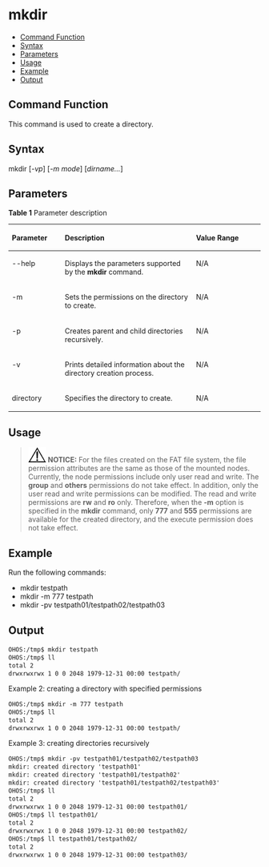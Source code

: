 # mkdir<a name="EN-US_TOPIC_0000001133846486"></a>

-   [Command Function](#section1083613274175)
-   [Syntax](#section820913118178)
-   [Parameters](#section1256834121718)
-   [Usage](#section1294234115172)
-   [Example](#section1113345211713)
-   [Output](#section10142201012)

## Command Function<a name="section1083613274175"></a>

This command is used to create a directory.

## Syntax<a name="section820913118178"></a>

mkdir \[_-vp_\] \[_-m mode_\] \[_dirname..._\]

## Parameters<a name="section1256834121718"></a>

**Table  1**  Parameter description

<a name="table1299mcpsimp"></a>
<table><thead align="left"><tr id="row1305mcpsimp"><th class="cellrowborder" valign="top" width="21%" id="mcps1.2.4.1.1"><p id="p1307mcpsimp"><a name="p1307mcpsimp"></a><a name="p1307mcpsimp"></a><strong id="b209289681211447"><a name="b209289681211447"></a><a name="b209289681211447"></a>Parameter</strong></p>
</th>
<th class="cellrowborder" valign="top" width="52%" id="mcps1.2.4.1.2"><p id="p1309mcpsimp"><a name="p1309mcpsimp"></a><a name="p1309mcpsimp"></a><strong id="b16886221330"><a name="b16886221330"></a><a name="b16886221330"></a>Description</strong></p>
</th>
<th class="cellrowborder" valign="top" width="27%" id="mcps1.2.4.1.3"><p id="p1311mcpsimp"><a name="p1311mcpsimp"></a><a name="p1311mcpsimp"></a><strong id="b163527968011447"><a name="b163527968011447"></a><a name="b163527968011447"></a>Value Range</strong></p>
</th>
</tr>
</thead>
<tbody><tr id="row15431344183419"><td class="cellrowborder" valign="top" width="21%" headers="mcps1.2.4.1.1 "><p id="p85331144163414"><a name="p85331144163414"></a><a name="p85331144163414"></a>--help</p>
</td>
<td class="cellrowborder" valign="top" width="52%" headers="mcps1.2.4.1.2 "><p id="p2053354433413"><a name="p2053354433413"></a><a name="p2053354433413"></a>Displays the parameters supported by the <strong id="b1177313015559"><a name="b1177313015559"></a><a name="b1177313015559"></a>mkdir</strong> command.</p>
</td>
<td class="cellrowborder" valign="top" width="27%" headers="mcps1.2.4.1.3 "><p id="p16533144473411"><a name="p16533144473411"></a><a name="p16533144473411"></a>N/A</p>
</td>
</tr>
<tr id="row9543644193413"><td class="cellrowborder" valign="top" width="21%" headers="mcps1.2.4.1.1 "><p id="p153374418344"><a name="p153374418344"></a><a name="p153374418344"></a>-m</p>
</td>
<td class="cellrowborder" valign="top" width="52%" headers="mcps1.2.4.1.2 "><p id="p9533114416343"><a name="p9533114416343"></a><a name="p9533114416343"></a>Sets the permissions on the directory to create.</p>
</td>
<td class="cellrowborder" valign="top" width="27%" headers="mcps1.2.4.1.3 "><p id="p553334414343"><a name="p553334414343"></a><a name="p553334414343"></a>N/A</p>
</td>
</tr>
<tr id="row654224463420"><td class="cellrowborder" valign="top" width="21%" headers="mcps1.2.4.1.1 "><p id="p853334414347"><a name="p853334414347"></a><a name="p853334414347"></a>-p</p>
</td>
<td class="cellrowborder" valign="top" width="52%" headers="mcps1.2.4.1.2 "><p id="p3533184493418"><a name="p3533184493418"></a><a name="p3533184493418"></a>Creates parent and child directories recursively.</p>
</td>
<td class="cellrowborder" valign="top" width="27%" headers="mcps1.2.4.1.3 "><p id="p753313443344"><a name="p753313443344"></a><a name="p753313443344"></a>N/A</p>
</td>
</tr>
<tr id="row454234412343"><td class="cellrowborder" valign="top" width="21%" headers="mcps1.2.4.1.1 "><p id="p153315440349"><a name="p153315440349"></a><a name="p153315440349"></a>-v</p>
</td>
<td class="cellrowborder" valign="top" width="52%" headers="mcps1.2.4.1.2 "><p id="p453344420349"><a name="p453344420349"></a><a name="p453344420349"></a>Prints detailed information about the directory creation process.</p>
</td>
<td class="cellrowborder" valign="top" width="27%" headers="mcps1.2.4.1.3 "><p id="p553313444343"><a name="p553313444343"></a><a name="p553313444343"></a>N/A</p>
</td>
</tr>
<tr id="row17542644203418"><td class="cellrowborder" valign="top" width="21%" headers="mcps1.2.4.1.1 "><p id="p853394453413"><a name="p853394453413"></a><a name="p853394453413"></a>directory</p>
</td>
<td class="cellrowborder" valign="top" width="52%" headers="mcps1.2.4.1.2 "><p id="p653315443342"><a name="p653315443342"></a><a name="p653315443342"></a>Specifies the directory to create.</p>
</td>
<td class="cellrowborder" valign="top" width="27%" headers="mcps1.2.4.1.3 "><p id="p1553344410344"><a name="p1553344410344"></a><a name="p1553344410344"></a>N/A</p>
</td>
</tr>
</tbody>
</table>

## Usage<a name="section1294234115172"></a>

>![](../public_sys-resources/icon-notice.gif) **NOTICE:** 
>For the files created on the FAT file system, the file permission attributes are the same as those of the mounted nodes. Currently, the node permissions include only user read and write. The  **group**  and  **others**  permissions do not take effect.
>In addition, only the user read and write permissions can be modified. The read and write permissions are  **rw**  and  **ro**  only. Therefore, when the  **-m**  option is specified in the  **mkdir**  command, only  **777**  and  **555**  permissions are available for the created directory, and the execute permission does not take effect.

## Example<a name="section1113345211713"></a>

Run the following commands:

-   mkdir testpath
-   mkdir -m 777 testpath
-   mkdir -pv testpath01/testpath02/testpath03

## Output<a name="section10142201012"></a>

```
OHOS:/tmp$ mkdir testpath
OHOS:/tmp$ ll
total 2
drwxrwxrwx 1 0 0 2048 1979-12-31 00:00 testpath/
```

Example 2: creating a directory with specified permissions

```
OHOS:/tmp$ mkdir -m 777 testpath
OHOS:/tmp$ ll
total 2
drwxrwxrwx 1 0 0 2048 1979-12-31 00:00 testpath/
```

Example 3: creating directories recursively

```
OHOS:/tmp$ mkdir -pv testpath01/testpath02/testpath03
mkdir: created directory 'testpath01'
mkdir: created directory 'testpath01/testpath02'
mkdir: created directory 'testpath01/testpath02/testpath03'
OHOS:/tmp$ ll
total 2
drwxrwxrwx 1 0 0 2048 1979-12-31 00:00 testpath01/
OHOS:/tmp$ ll testpath01/
total 2
drwxrwxrwx 1 0 0 2048 1979-12-31 00:00 testpath02/
OHOS:/tmp$ ll testpath01/testpath02/
total 2
drwxrwxrwx 1 0 0 2048 1979-12-31 00:00 testpath03/
```

